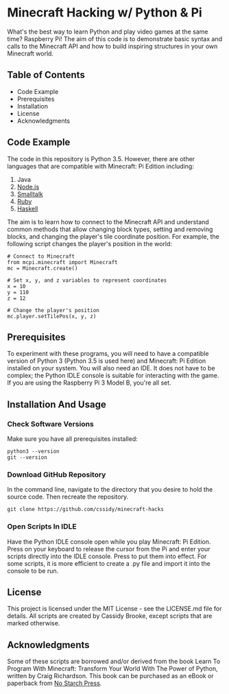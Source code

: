 # Minecraft Hacking w/ Python & Pi

What's the best way to learn Python and play video games at the same time? Raspberry Pi! The aim of this code is to demonstrate basic syntax and calls to the Minecraft API and how to build inspiring structures in your own Minecraft world.

## Table of Contents

* Code Example
* Prerequisites
* Installation
* License
* Acknowledgments

## Code Example

The code in this repository is Python 3.5. However, there are other languages that are compatible with Minecraft: Pi Edition including:

1. Java
2. [Node.js](https://npmjs.org/package/minecraft-pi)
3. [Smalltalk](http://croquetweak.blogspot.ca/2013/02/smalltalk-bindings-for-minecraft-pi.html)
4. [Ruby](https://github.com/nhajratw/minecraft_api)
5. [Haskell](https://github.com/DougBurke/hmcpi)

The aim is to learn how to connect to the Minecraft API and understand common methods that allow changing block types, setting and removing blocks, and changing the player's tile coordinate position. For example, the following script changes the player's position in the world:

```
# Connect to Minecraft
from mcpi.minecraft import Minecraft
mc = Minecraft.create()

# Set x, y, and z variables to represent coordinates
x = 10
y = 110
z = 12

# Change the player's position
mc.player.setTilePos(x, y, z)
```

## Prerequisites

To experiment with these programs, you will need to have a compatible version of Python 3 (Python 3.5 is used here) and Minecraft: Pi Edition installed on your system. You will also need an IDE. It does not have to be complex; the Python IDLE console is suitable for interacting with the game. If you are using the Raspberry Pi 3 Model B, you're all set.

## Installation And Usage

### Check Software Versions

Make sure you have all prerequisites installed:

 ``` 
 python3 --version
 git --version
 ```
 

### Download GitHub Repository

In the command line, navigate to the directory that you desire to hold the source code. Then recreate the repository.

```
git clone https://github.com/cssidy/minecraft-hacks
```

### Open Scripts In IDLE

Have the Python IDLE console open while you play Minecraft: Pi Edition. Press <tab> on your keyboard to release the cursor from the Pi and enter your scripts directly into the IDLE console. Press <enter> to put them into effect. For some scripts, it is more efficient to create a .py file and import it into the console to be run.

## License

This project is licensed under the MIT License - see the LICENSE.md file for details. All scripts are created by Cassidy Brooke, except scripts that are marked otherwise.

## Acknowledgments

Some of these scripts are borrowed and/or derived from the book Learn To Program With Minecraft: Transform Your World With The Power of Python, written by Craig Richardson. This book can be purchased as an eBook or paperback from [No Starch Press](https://www.nostarch.com/programwithminecraft).
